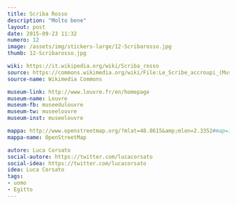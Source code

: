 ```yaml
---
title: Scriba Rosso
description: "Molto bene"
layout: post
date: 2015-09-23 11:32
numero: 12
image: /assets/img/stickers-large/12-Scribarosso.jpg
thumb: 12-Scribarosso.jpg

wiki: https://it.wikipedia.org/wiki/Scriba_rosso
source: https://commons.wikimedia.org/wiki/File:Le_Scribe_accroupi_(Musée_du_Louvre)_(8737397991).jpg
source-name: Wikimedia Commons

museum-link: http://www.louvre.fr/en/homepage
museum-name: Louvre
museum-fb: museedulouvre
museum-tw: museelouvre
museum-inst: museelouvre

mappa: http://www.openstreetmap.org/?mlat=48.8615&amp;mlon=2.3352#map=16/48.8615/2.3352
mappa-name: OpenStreetMap

autore: Luca Corsato
social-autore: https://twitter.com/lucacorsato
social-idea: https://twitter.com/lucacorsato
idea: Luca Corsato
tags:
- uomo
- Egitto
---
```

